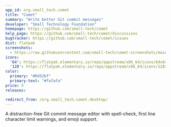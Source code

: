 ```yaml
---
app_id: org.small_tech.comet
title: "Comet"
summary: "Write better Git commit messages"
developer: "Small Technology Foundation"
homepage: https://github.com/small-tech/comet
help_page: https://github.com/small-tech/comet/discussions
bugtracker: https://github.com/small-tech/comet/issues
dist: flatpak
screenshots:
  - https://raw.githubusercontent.com/small-tech/comet-screenshots/main/nl/comet-basic-usage.png
icons:
  '64': https://flatpak.elementary.io/repo/appstream/x86_64/icons/64x64/org.small_tech.comet.png
  '128': https://flatpak.elementary.io/repo/appstream/x86_64/icons/128x128/org.small_tech.comet.png
color:
  primary: "#0d52bf"
  primary-text: "#fafafa"
price: 5
releases:

redirect_from: /org.small_tech.comet.desktop/
---
```


<p>A distraction-free Git commit message editor with spell-check, first line character limit warnings, and emoji support.</p>